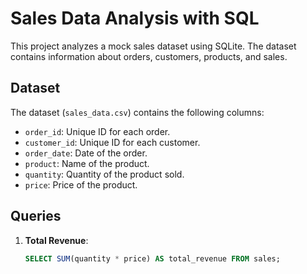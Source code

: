 # Sales Data Analysis with SQL

This project analyzes a mock sales dataset using SQLite. The dataset contains information about orders, customers, products, and sales.

## Dataset
The dataset (`sales_data.csv`) contains the following columns:
- `order_id`: Unique ID for each order.
- `customer_id`: Unique ID for each customer.
- `order_date`: Date of the order.
- `product`: Name of the product.
- `quantity`: Quantity of the product sold.
- `price`: Price of the product.

## Queries
1. **Total Revenue**:
   ```sql
   SELECT SUM(quantity * price) AS total_revenue FROM sales;